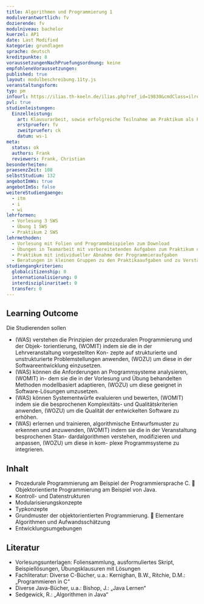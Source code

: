 ```yaml
---
title: Algorithmen und Programmierung 1
modulverantwortlich: fv
dozierende: fv
modulniveau: bachelor
kuerzel: AP1
date: Last Modified
kategorie: grundlagen
sprache: deutsch
kreditpunkte: 8
voraussetzungenNachPruefungsordnung: keine
empfohleneVoraussetzungen: 
published: true
layout: modulbeschreibung.11ty.js
veranstaltungsform: 
typ: pm
infourl: https://ilias.th-koeln.de/ilias.php?ref_id=19830&cmdClass=ilrepositorygui&cmdNode=w4&baseClass=ilrepositorygui
pvl: true
studienleistungen:
  Einzelleistung:
    art: Klausurarbeit, sowie erfolgreiche Teilnahme am Praktikum als Prüfungsvorleistung
    erstpruefer: fv
    zweitpruefer: ck
    datum: ws-1
meta:
  status: ok
  authors: Frank
  reviewers: Frank, Christian
besonderheiten: 
praesenzZeit: 108
selbstStudium: 132
angebotImWs: true
angebotImSs: false
weitereStudiengaenge:
  - itm
  - i
  - wi
lehrformen:
  - Vorlesung 3 SWS
  - Übung 1 SWS
  - Praktikum 2 SWS
lehrmethoden:
  - Vorlesung mit Folien und Programmbeispielen zum Download
  - Übungen in Teamarbeit mit vorbereitetenden Aufgaben zum Praktikum und zur Vertiefung der Inhalte der Vorlesung
  - Praktikum mit individueller Abnahme der Programmieraufgaben
  - Beratungen in kleinen Gruppen zu den Praktikaaufgaben und zu Verständnisfragen
studiengangkriterien:
  globalcitizenship: 0
  internationalisierung: 0
  interdisziplinaritaet: 0
  transfer: 0
---
```


## Learning Outcome

Die Studierenden sollen

- (WAS) verstehen die Prinzipien der prozeduralen Programmierung und der Objek- torientierung, (WOMIT) indem sie die in der Lehrveranstaltung vorgestellten Kon- zepte auf strukturierte und unstrukturierte Problemstellungen anwenden, (WOZU) um diese in der Softwareentwicklung einzusetzen.
- (WAS) können die Anforderungen an Programmsysteme analysieren, (WOMIT) in- dem sie die in der Vorlesung und Übung behandelten Methoden modellbasiert adaptieren, (WOZU) um diese geeignet in Software-Lösungen umzusetzen.
- (WAS) können Systementwürfe evaluieren und bewerten, (WOMIT) indem sie die besprochenen Komplexitäts- und Qualitätskriterien anwenden, (WOZU) um die Qualität der entwickelten Software zu erhöhen.
- (WAS) erlernen und trainieren, algorithmische Entwurfsmuster zu erkennen und anzuwenden, (WOMIT) indem sie die in der Veranstaltung besprochenen Stan- dardalgorithmen verstehen, modifizieren und anpassen, (WOZU) um diese in kom- plexe Programmsysteme zu integrieren.

## Inhalt
- Prozedurale Programmierung am Beispiel der Programmiersprache C.  Objektorientierte Programmierung am Beispiel von Java.
- Kontroll- und Datenstrukturen
- Modularisierungskonzepte
- Typkonzepte
- Grundmuster der objektorientierten Programmierung.  Elementare Algorithmen und Aufwandsschätzung
- Entwicklungsumgebungen

## Literatur
* Vorlesungsunterlagen: Foliensammlung, ausformuliertes Skript, Beispiellösungen, Übungsklausuren mit Lösungen
* Fachliteratur: Diverse C-Bücher, u.a.: Kernighan, B.W., Ritchie, D.M.: „Programmieren in C“
* Diverse Java-Bücher, u.a.: Bishop, J.: „Java Lernen“
* Sedgewick, R.: „Algorithmen in Java“

